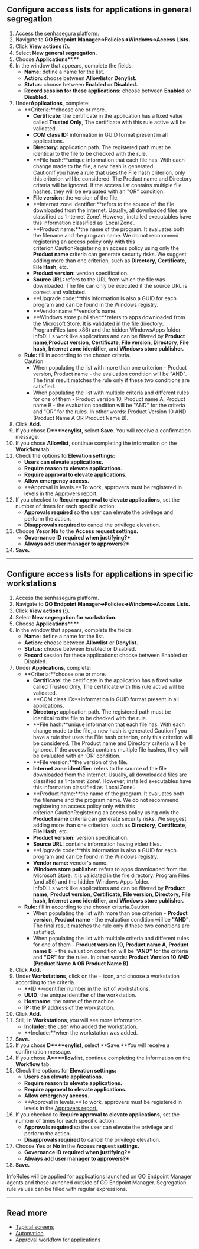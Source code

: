 ## Configure access lists for applications in general segregation

1. Access the senhasegura platform.
2. Navigate to **GO Endpoint Manager➔Policies➔Windows➔Access Lists.**
3. Click **View actions (⁝).**
4. Select **New general segregation.**
5. Choose **Applications****.**
6. In the window that appears, complete the fields:
	* **Name:** define a name for the list.
	* **Action:** choose between **Allowlist**or **Denylist.**
	* **Status**: choose between **Enabled** or **Disabled.**
	* **Record session for these applications:** choose between **Enabled** or **Disabled.**
7. Under**Applications**, complete:
	* **Criteria:**choose one or more.
		+ **Certificate:** the certificate in the application has a fixed value called **Trusted Only**, The certificate with this rule active will be validated.
		+ **COM class ID:** information in GUID format present in all applications.
		+ **Directory:** application path. The registered path must be identical to the file to be checked with the rule.
		+ **File hash:**unique information that each file has. With each change made to the file, a new hash is generated.  
		CautionIf you have a rule that uses the File hash criterion, only this criterion will be considered. The Product name and Directory criteria will be ignored. If the access list contains multiple file hashes, they will be evaluated with an "OR" condition.
		+ **File version:** the version of the file.
		+ **Internet zone identifier:**refers to the source of the file downloaded from the internet. Usually, all downloaded files are classified as ‘Internet Zone’. However, installed executables have this information classified as ‘Local Zone’.
		+ **Product name:**the name of the program. It evaluates both the filename and the program name. We do not recommend registering an access policy only with this criterion.CautionRegistering an access policy using only the **Product name** criteria can generate security risks. We suggest adding more than one criterion, such as **Directory**, **Certificate**, **File Hash**, etc.
		+ **Product version:** version specification.
		+ **Source URL:** refers to the URL from which the file was downloaded. The file can only be executed if the source URL is correct and validated.
		+ **Upgrade code:**this information is also a GUID for each program and can be found in the Windows registry.
		+ **Vendor name:**vendor's name.
		+ **Windows store publisher:**refers to apps downloaded from the Microsoft Store. It is validated in the file directory: ProgramFiles (and x86\) and the hidden WindowsApps folder.  
		InfoDLLs work like applications and can be filtered by **Product name**,**Product version**, **Certificate**, **File version**, **Directory**, **File hash**, **Internet zone identifier**, and **Windows store publisher.**
	* **Rule:** fill in according to the chosen criteria.  
	Caution
		+ When populating the list with more than one criterion \- Product version, Product name \- the evaluation condition will be "AND". The final result matches the rule only if these two conditions are satisfied.
		+ When populating the list with multiple criteria and different rules for one of them \- Product version 10, Product name A, Product name B \- the evaluation condition will be "AND" for the criteria and "OR" for the rules. In other words: Product Version 10 AND (Product Name A OR Product Name B).
8. Click **Add.**
9. If you chose **D****enylist**, select **Save**. You will receive a confirmation message.
10. If you chose **Allowlist**, continue completing the information on the **Workflow** tab.
11. Check the options for**Elevation settings:**
	* **Users can elevate applications.**
	* **Require reason to elevate applications.**
	* **Require approval to elevate applications.**
	* **Allow emergency access.**
	* **Approval in levels.**To work, approvers must be registered in levels in the Approvers report.
12. If you checked to **Require approval to elevate applications**, set the number of times for each specific action:
	* **Approvals required** so the user can elevate the privilege and perform the action.
	* **Disapprovals required** to cancel the privilege elevation.
13. Choose **Yes**or **No** to the **Access request settings.**
	* **Governance ID required when justifying?\***
	* **Always add user manager to approvers?\***
14. **Save.**



---

## Configure access lists for applications in specific workstations

1. Access the senhasegura platform.
2. Navigate to **GO Endpoint Manager➔Policies➔Windows➔Access Lists.**
3. Click **View actions (⁝).**
4. Select **New segregation for workstation.**
5. Choose **Applications****.**
6. In the window that appears, complete the fields:
	* **Name:** define a name for the list.
	* **Action:** choose between **Allowlist** or **Denylist.**
	* **Status:** choose between Enabled or Disabled.
	* **Record** session for these applications: choose between Enabled or Disabled.
7. Under **Applications**, complete:
	* **Criteria:**choose one or more.
		+ **Certificate:** the certificate in the application has a fixed value called Trusted Only, The certificate with this rule active will be validated.
		+ **COM class ID:**information in GUID format present in all applications.
		+ **Directory:** application path. The registered path must be identical to the file to be checked with the rule.
		+ **File hash:**unique information that each file has. With each change made to the file, a new hash is generated.CautionIf you have a rule that uses the File hash criterion, only this criterion will be considered. The Product name and Directory criteria will be ignored. If the access list contains multiple file hashes, they will be evaluated with an ‘OR’ condition.
		+ **File version:**the version of the file.
		+ **Internet zone identifier:** refers to the source of the file downloaded from the internet. Usually, all downloaded files are classified as ‘Internet Zone’. However, installed executables have this information classified as ‘Local Zone’.
		+ **Product name:**the name of the program. It evaluates both the filename and the program name. We do not recommend registering an access policy only with this criterion.CautionRegistering an access policy using only the **Product name** criteria can generate security risks. We suggest adding more than one criterion, such as **Directory**, **Certificate**, **File Hash**, etc.
		+ **Product version:** version specification.
		+ **Source URL:** contains information having video files.
		+ **Upgrade code:**this information is also a GUID for each program and can be found in the Windows registry.
		+ **Vendor name:** vendor's name.
		+ **Windows store publisher:** refers to apps downloaded from the Microsoft Store. It is validated in the file directory: Program Files (and x86\) and the hidden Windows Apps folder.  
		InfoDLLs work like applications and can be filtered by **Product name,** **Product version**, **Certificate**, **File version**, **Directory,** **File hash**, **Internet zone identifier**, and **Windows store publisher.**
	* **Rule:** fill in according to the chosen criteria.Caution
		+ When populating the list with more than one criterion \- **Product version, Product name** \- the evaluation condition will be **"AND"**. The final result matches the rule only if these two conditions are satisfied.
		+ When populating the list with multiple criteria and different rules for one of them \- **Product version 10, Product name A, Product name B**  \- the evaluation condition will be **"AND"** for the criteria and **"OR"** for the rules. In other words: **Product Version 10 AND (Product Name A OR Product Name B)**.
8. Click **Add.**
9. Under **Workstations**, click on the \+ icon, and choose a workstation according to the criteria.
	* **ID:**identifier number in the list of workstations.
	* **UUID:** the unique identifier of the workstation.
	* **Hostname:** the name of the machine.
	* **IP:** the IP address of the workstation.
10. Click **Add.**
11. Still, in **Workstations**, you will see more information.
	* **Includer:** the user who added the workstation.
	* **Include:**when the workstation was added.
12. **Save.**
13. If you chose **D****enylist**, select **Save.**You will receive a confirmation message.
14. If you chose **A****llowlist**, continue completing the information on the **Workflow** tab.
15. Check the options for **Elevation settings:**
	* **Users can elevate applications.**
	* **Require reason to elevate applications.**
	* **Require approval to elevate applications.**
	* **Allow emergency access.**
	* **Approval in levels.**To work, approvers must be registered in levels in the [Approvers report.](https://docs.senhasegura.io/v3-33/docs/en/go-endpoint-manager-windows-approval-workflow)
16. If you checked to **Require approval to elevate applications**, set the number of times for each specific action:
	* **Approvals required** so the user can elevate the privilege and perform the action.
	* **Disapprovals required** to cancel the privilege elevation.
17. Choose **Yes** or **No** in the **Access request settings.**
	* **Governance ID required when justifying?\***
	* **Always add user manager to approvers?\***
18. **Save.**

InfoRules will be applied for applications launched on GO Endpoint Manager agents and those launched outside of GO Endpoint Manager. Segregation rule values can be filled with regular expressions.



---

## Read more

* [Typical screens](https://docs.senhasegura.io/v3-33/docs/en/general-information-graphical-user-interface)
* [Automation](https://docs.senhasegura.io/v3-33/docs/en/go-endpoint-manager-windows-agent-automation)
* [Approval workflow for applications](https://docs.senhasegura.io/v3-33/docs/en/go-endpoint-manager-windows-approval-workflow)

